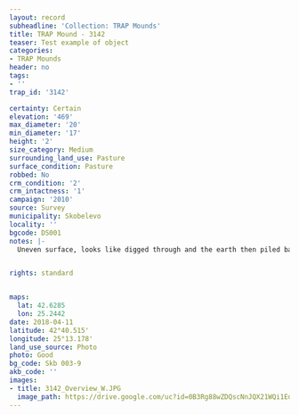 ```yaml
---
layout: record
subheadline: 'Collection: TRAP Mounds'
title: TRAP Mound - 3142
teaser: Test example of object
categories:
- TRAP Mounds
header: no
tags:
- ''
trap_id: '3142'

certainty: Certain
elevation: '469'
max_diameter: '20'
min_diameter: '17'
height: '2'
size_category: Medium
surrounding_land_use: Pasture
surface_condition: Pasture
robbed: No
crm_condition: '2'
crm_intactness: '1'
campaign: '2010'
source: Survey
municipality: Skobelevo
locality: ''
bgcode: DS001
notes: |-
  Uneven surface, looks like digged through and the earth then piled back to the shape of mound.


rights: standard


maps:
  lat: 42.6285
  lon: 25.2442
date: 2018-04-11
latitude: 42°40.515'
longitude: 25°13.178'
land_use_source: Photo
photo: Good
bg_code: Skb 003-9
akb_code: ''
images:
- title: 3142_Overview_W.JPG
  image_path: https://drive.google.com/uc?id=0B3Rg88wZDQscNnJQX21WQi1EdHM
---
```

